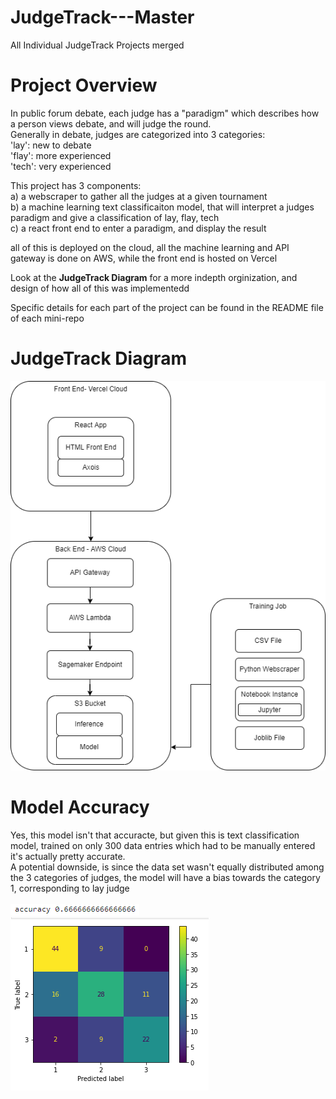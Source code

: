 # JudgeTrack---Master
All Individual JudgeTrack Projects merged

# Project Overview
In public forum debate, each judge has a "paradigm" which describes how a person views debate, and will judge the round.
<br>
Generally in debate, judges are categorized into 3 categories:
<br>
  'lay': new to debate
  <br>
  'flay': more experienced
  <br>
  'tech': very experienced
  <br>
 
This project has 3 components:
<br>
a) a webscraper to gather all the judges at a given tournament
<br>
b) a machine learning text classificaiton model, that will interpret a judges paradigm and give a classification of lay, flay, tech
<br>
c) a react front end to enter a paradigm, and display the result
<br>

all of this is deployed on the cloud, all the machine learning and API gateway is done on AWS, while the front end is hosted on Vercel

Look at the **JudgeTrack Diagram** for a more indepth orginization, and design of how all of this was implementedd

Specific details for each part of the project can be found in the README file of each mini-repo
# JudgeTrack Diagram
![JudgeTrack Diagram down, look at JudgeTrackDiagram.png file in repo](JudgeTrackDiagram.png)

# Model Accuracy
Yes, this model isn't that accuracte, but given this is text classification model, trained on only 300 data entries which had to be manually entered it's actually pretty accurate.
<br>
A potential downside, is since the data set wasn't equally distributed among the 3 categories of judges, the model will have a bias towards the category 1, corresponding to lay judge
<br>
<br>
![JudgeTrack Diagram down, look at ModelAccuracy.png file in repo](ModelAccuracy.PNG)
<br>
![JudgeTrack Diagram down, look at HeatMap.png file in repo](HeatMap.PNG)
